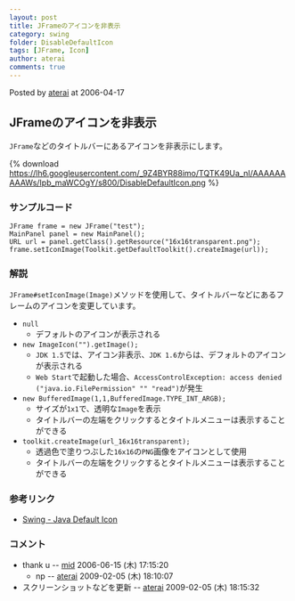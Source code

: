 ```yaml
---
layout: post
title: JFrameのアイコンを非表示
category: swing
folder: DisableDefaultIcon
tags: [JFrame, Icon]
author: aterai
comments: true
---
```


Posted by [aterai](http://terai.xrea.jp/aterai.html) at 2006-04-17

## JFrameのアイコンを非表示
`JFrame`などのタイトルバーにあるアイコンを非表示にします。

{% download https://lh6.googleusercontent.com/_9Z4BYR88imo/TQTK49Ua_nI/AAAAAAAAAWs/Ipb_maWCOgY/s800/DisableDefaultIcon.png %}

### サンプルコード
<pre class="prettyprint"><code>JFrame frame = new JFrame("test");
MainPanel panel = new MainPanel();
URL url = panel.getClass().getResource("16x16transparent.png");
frame.setIconImage(Toolkit.getDefaultToolkit().createImage(url));
</code></pre>

### 解説
`JFrame#setIconImage(Image)`メソッドを使用して、タイトルバーなどにあるフレームのアイコンを変更しています。

- `null`
    - デフォルトのアイコンが表示される
- `new ImageIcon("").getImage();`
    - `JDK 1.5`では、アイコン非表示、`JDK 1.6`からは、デフォルトのアイコンが表示される
    - `Web Start`で起動した場合、`AccessControlException: access denied ("java.io.FilePermission" "" "read")`が発生
- `new BufferedImage(1,1,BufferedImage.TYPE_INT_ARGB);`
    - サイズが`1x1`で、透明な`Image`を表示
    - タイトルバーの左端をクリックするとタイトルメニューは表示することができる
- `toolkit.createImage(url_16x16transparent);`
    - 透過色で塗りつぶした`16x16`の`PNG`画像をアイコンとして使用
    - タイトルバーの左端をクリックするとタイトルメニューは表示することができる

<!-- dummy comment line for breaking list -->

### 参考リンク
- [Swing - Java Default Icon](https://forums.oracle.com/thread/1381127)

<!-- dummy comment line for breaking list -->

### コメント
- thank u -- [mid](http://terai.xrea.jp/mid.html) 2006-06-15 (木) 17:15:20
    - np -- [aterai](http://terai.xrea.jp/aterai.html) 2009-02-05 (木) 18:10:07
- スクリーンショットなどを更新 -- [aterai](http://terai.xrea.jp/aterai.html) 2009-02-05 (木) 18:15:32

<!-- dummy comment line for breaking list -->

